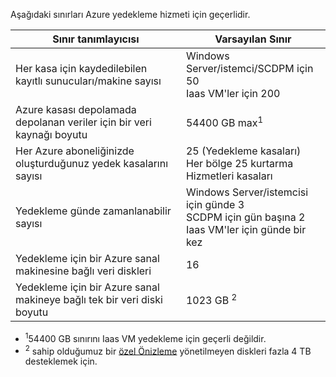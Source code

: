 
Aşağıdaki sınırları Azure yedekleme hizmeti için geçerlidir.

| Sınır tanımlayıcısı | Varsayılan Sınır |
| --- | --- |
| Her kasa için kaydedilebilen kayıtlı sunucuları/makine sayısı |Windows Server/istemci/SCDPM için 50 <br/> Iaas VM'ler için 200 |
| Azure kasası depolamada depolanan veriler için bir veri kaynağı boyutu |54400 GB max<sup>1</sup> |
| Her Azure aboneliğinizde oluşturduğunuz yedek kasalarını sayısı |25 (Yedekleme kasaları) <br/> Her bölge 25 kurtarma Hizmetleri kasaları |
| Yedekleme günde zamanlanabilir sayısı |Windows Server/istemcisi için günde 3 <br/> SCDPM için gün başına 2 <br/> Iaas VM'ler için günde bir kez |
| Yedekleme için bir Azure sanal makinesine bağlı veri diskleri |16 |
| Yedekleme için bir Azure sanal makineye bağlı tek bir veri diski boyutu| 1023 GB <sup>2</sup>|

* <sup>1</sup>54400 GB sınırını Iaas VM yedekleme için geçerli değildir.
* <sup>2</sup> sahip olduğumuz bir [özel Önizleme](https://gallery.technet.microsoft.com/Instant-recovery-point-and-25fe398a?redir=0) yönetilmeyen diskleri fazla 4 TB desteklemek için. 

